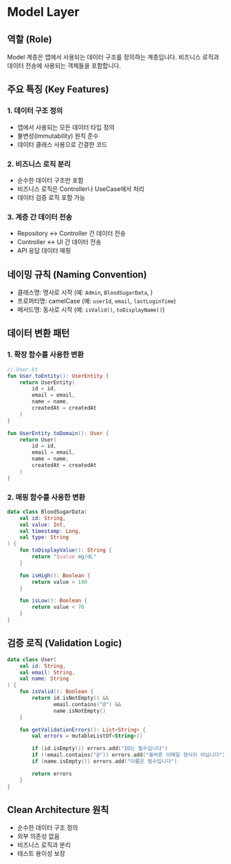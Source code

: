 # Model Layer

## 역할 (Role)

Model 계층은 앱에서 사용되는 데이터 구조를 정의하는 계층입니다. 비즈니스 로직과 데이터 전송에 사용되는 객체들을 포함합니다.

## 주요 특징 (Key Features)

### 1. 데이터 구조 정의

- 앱에서 사용되는 모든 데이터 타입 정의
- 불변성(Immutability) 원칙 준수
- 데이터 클래스 사용으로 간결한 코드

### 2. 비즈니스 로직 분리

- 순수한 데이터 구조만 포함
- 비즈니스 로직은 Controller나 UseCase에서 처리
- 데이터 검증 로직 포함 가능

### 3. 계층 간 데이터 전송

- Repository ↔ Controller 간 데이터 전송
- Controller ↔ UI 간 데이터 전송
- API 응답 데이터 매핑

## 네이밍 규칙 (Naming Convention)

- 클래스명: 명사로 시작 (예: `Admin`, `BloodSugarData`, )
- 프로퍼티명: camelCase (예: `userId`, `email`, `lastLoginTime`)
- 메서드명: 동사로 시작 (예: `isValid()`, `toDisplayName()`)

## 데이터 변환 패턴

### 1. 확장 함수를 사용한 변환

```kotlin
// User.kt
fun User.toEntity(): UserEntity {
    return UserEntity(
        id = id,
        email = email,
        name = name,
        createdAt = createdAt
    )
}

fun UserEntity.toDomain(): User {
    return User(
        id = id,
        email = email,
        name = name,
        createdAt = createdAt
    )
}
```

### 2. 매핑 함수를 사용한 변환

```kotlin
data class BloodSugarData(
    val id: String,
    val value: Int,
    val timestamp: Long,
    val type: String
) {
    fun toDisplayValue(): String {
        return "$value mg/dL"
    }

    fun isHigh(): Boolean {
        return value > 140
    }

    fun isLow(): Boolean {
        return value < 70
    }
}
```

## 검증 로직 (Validation Logic)

```kotlin
data class User(
    val id: String,
    val email: String,
    val name: String
) {
    fun isValid(): Boolean {
        return id.isNotEmpty() &&
               email.contains("@") &&
               name.isNotEmpty()
    }

    fun getValidationErrors(): List<String> {
        val errors = mutableListOf<String>()

        if (id.isEmpty()) errors.add("ID는 필수입니다")
        if (!email.contains("@")) errors.add("올바른 이메일 형식이 아닙니다")
        if (name.isEmpty()) errors.add("이름은 필수입니다")

        return errors
    }
}
```

## Clean Architecture 원칙

- 순수한 데이터 구조 정의
- 외부 의존성 없음
- 비즈니스 로직과 분리
- 테스트 용이성 보장
